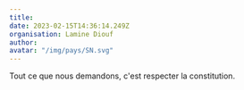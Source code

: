```yaml
---
title: 
date: 2023-02-15T14:36:14.249Z
organisation: Lamine Diouf
author: 
avatar: "/img/pays/SN.svg"
---
```


Tout ce que nous demandons, c'est respecter la constitution.